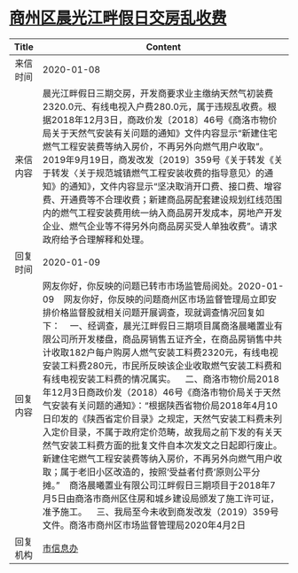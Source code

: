 # [商州区晨光江畔假日交房乱收费](http://www.shangluo.gov.cn/zmhd/ldxxxx.jsp?urltype=leadermail.LeaderMailContentUrl&wbtreeid=1112&leadermailid=5640)

| Title |                                                                                                                                                                                                                                                                           Content                                                                                                                                                                                                                                                                            |
|:-----:|--------------------------------------------------------------------------------------------------------------------------------------------------------------------------------------------------------------------------------------------------------------------------------------------------------------------------------------------------------------------------------------------------------------------------------------------------------------------------------------------------------------------------------------------------------------|
| 来信时间  | 2020-01-08                                                                                                                                                                                                                                                                                                                                                                                                                                                                                                                                                   |
| 来信内容  | 晨光江畔假日三期交房，开发商要求业主缴纳天然气初装费2320.0元、有线电视入户费280.0元，属于违规乱收费。根据2018年12月3日，商政价发〔2018〕46号《商洛市物价局关于天然气安装有关问题的通知》文件内容显示“新建住宅燃气工程安装费等纳入房价，不再另外向燃气用户收取”。2019年9月19日，商发改发〔2019〕359号《关于转发《关于转发〈关于规范城镇燃气工程安装收费的指导意见〉的通知》的通知》，文件内容显示“坚决取消开口费、接口费、增容费、开通费等不合理收费；新建商品房配套建设规划红线范围内的燃气工程安装费用统一纳入商品房开发成本，房地产开发企业、燃气企业等不得另外向商品房买受人单独收费”。请求政府给予合理解释和处理。                                                                                                                                                                                                                             |
| 回复时间  | 2020-01-09                                                                                                                                                                                                                                                                                                                                                                                                                                                                                                                                                   |
| 回复内容  | 网友你好，你反映的问题已转市市场监管局阅处。2020-01-09    网友你好，你反映的问题商州区市场监督管理局立即安排价格监督股就相关问题开展调查，现就调查情况回复如下：    一、经调查，晨光江畔假日三期项目属商洛晨曦置业有限公司所开发楼盘，商品房销售五证齐全，在商品房销售中共计收取182户每户购房人燃气安装工料费2320元，有线电视安装工料费280元，市民所反映该企业收取燃气安装工料费和有线电视安装工料费的情况属实。    二、商洛市物价局2018年12月3日商政价发（2018）46号《商洛市物价局关于天然气安装有关问题的通知》：“根据陕西省物价局2018年4月10日印发的《陕西省定价目录》之规定，天然气安装工料费未列入定价目录，不属于政府定价范畴，故我局之前下发的有关天然气安装工料费方面的批复文件自本次发文之日起即行废止。新建住宅燃气工程安装费等纳入房价，不再另外向燃气用户收取；属于老旧小区改造的，按照‘受益者付费’原则公平分摊。”    商洛晨曦置业有限公司江畔假日三期项目于2018年7月5日由商洛市商州区住房和城乡建设局颁发了施工许可证，准予施工。    三、我局至今未收到商发改发（2019）359号文件。商洛市商州区市场监督管理局2020年4月2日 |
| 回复机构  | [市信息办](../../category/agencies/市信息办.md)                                                                                                                                                                                                                                                                                                                                                                                                                                                                                                                      |